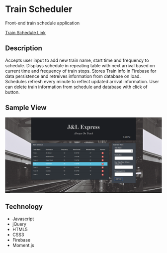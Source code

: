 # Train Scheduler
Front-end train schedule application

[Train Schedule Link](https://jliip51.github.io/Train-Schedule/ "Train-Schedule Link")

## Description
Accepts user input to add new train name, start time and frequency to schedule.  Displays schedule in repeating table with next arrival based on current time and frequency of train stops. Stores Train info in Firebase for data persistence and retreives information from database on load. Schedules refresh every minute to reflect updated arrival information. User can delete train information from schedule and database with click of button.

## Sample View

![Train Schedule App Screenshot](/assets/css/images/screenshot.png/)

## Technology
+ Javascript
+ jQuery
+ HTML5
+ CSS3
+ Firebase
+ Moment.js
